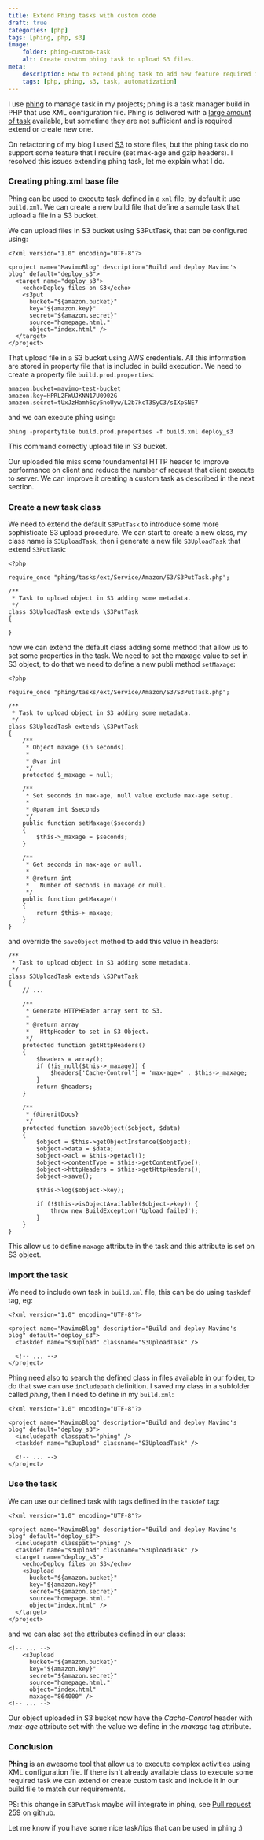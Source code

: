 ```yaml
---
title: Extend Phing tasks with custom code
draft: true
categories: [php]
tags: [phing, php, s3]
image:
    folder: phing-custom-task
    alt: Create custom phing task to upload S3 files.
meta:
    description: How to extend phing task to add new feature required in our projects, with sample based on AWS S3 put task.
    tags: [php, phing, s3, task, automatization]
---
```

I use [phing](http://phing.info) to manage task in my projects; phing is a task manager build in PHP that use XML configuration file. Phing is delivered with a [large amount of task](http://www.phing.info/docs/guide/stable/) available, but sometime they are not sufficient and is required extend or create new one.

On refactoring of my blog I used [S3](http://aws.amazon.com/s3) to store files, but the phing task do no support some feature that I require (set max-age and gzip headers). I resolved this issues extending phing task, let me explain what I do.
<!--break-->
### Creating phing.xml base file

Phing can be used to execute task defined in a ```xml``` file, by default it use ```build.xml```. We can create a new build file that define a sample task that upload a file in a S3 bucket.

We can upload files in S3 bucket using S3PutTask, that can be configured using:
~~~language-markup
<?xml version="1.0" encoding="UTF-8"?>

<project name="MavimoBlog" description="Build and deploy Mavimo's blog" default="deploy_s3">
  <target name="deploy_s3">
    <echo>Deploy files on S3</echo>
    <s3put
      bucket="${amazon.bucket}"
      key="${amazon.key}"
      secret="${amazon.secret}"
      source="homepage.html."
      object="index.html" />
  </target>
</project>
~~~

That upload file in a S3 bucket using AWS credentials. All this information are stored in property file that is included in build execution. We need to create a property file ```build.prod.properties```:
~~~language-bash
amazon.bucket=mavimo-test-bucket
amazon.key=HPRL2FWUJKNN17U0902G
amazon.secret=tUxJzHamh6cy5noUyw/L2b7kcT3SyC3/sIXpSNE7
~~~

and we can execute phing using:
~~~language-bash
phing -propertyfile build.prod.properties -f build.xml deploy_s3
~~~

This command correctly upload file in S3 bucket.

Our uploaded file miss some foundamental HTTP header to improve performance on client and reduce the number of request that client execute to server. We can improve it creating a custom task as described in the next section.

### Create a new task class

We need to extend the default ```S3PutTask``` to introduce some more sophisticate S3 upload procedure. We can start to create a new class, my class name is ```S3UploadTask```, then i generate a new file ```S3UploadTask``` that extend ```S3PutTask```:

~~~language-php
<?php

require_once "phing/tasks/ext/Service/Amazon/S3/S3PutTask.php";

/**
 * Task to upload object in S3 adding some metadata.
 */
class S3UploadTask extends \S3PutTask
{

}
~~~

now we can extend the default class adding some method that allow us to set some properties in the task. We need to set the maxage value to set in S3 object, to do that we need to define a new publi method ```setMaxage```:
~~~language-php
<?php

require_once "phing/tasks/ext/Service/Amazon/S3/S3PutTask.php";

/**
 * Task to upload object in S3 adding some metadata.
 */
class S3UploadTask extends \S3PutTask
{
    /**
     * Object maxage (in seconds).
     *
     * @var int
     */
    protected $_maxage = null;

    /**
     * Set seconds in max-age, null value exclude max-age setup.
     *
     * @param int $seconds
     */
    public function setMaxage($seconds)
    {
        $this->_maxage = $seconds;
    }

    /**
     * Get seconds in max-age or null.
     *
     * @return int
     *   Number of seconds in maxage or null.
     */
    public function getMaxage()
    {
        return $this->_maxage;
    }
}
~~~
and override the ```saveObject``` method to add this value in headers:

~~~language-php
/**
 * Task to upload object in S3 adding some metadata.
 */
class S3UploadTask extends \S3PutTask
{
    // ...

    /**
     * Generate HTTPHEader array sent to S3.
     *
     * @return array
     *   HttpHeader to set in S3 Object.
     */
    protected function getHttpHeaders()
    {
        $headers = array();
        if (!is_null($this->_maxage)) {
            $headers['Cache-Control'] = 'max-age=' . $this->_maxage;
        }
        return $headers;
    }

    /**
     * {@ineritDocs}
     */
    protected function saveObject($object, $data)
    {
        $object = $this->getObjectInstance($object);
        $object->data = $data;
        $object->acl = $this->getAcl();
        $object->contentType = $this->getContentType();
        $object->httpHeaders = $this->getHttpHeaders();
        $object->save();

        $this->log($object->key);

        if (!$this->isObjectAvailable($object->key)) {
            throw new BuildException('Upload failed');
        }
    }
}
~~~

This allow us to define ```maxage``` attribute in the task and this attribute is set on S3 object.

### Import the task
We need to include own task in ```build.xml``` file, this can be do using ```taskdef``` tag, eg:

~~~language-markup
<?xml version="1.0" encoding="UTF-8"?>

<project name="MavimoBlog" description="Build and deploy Mavimo's blog" default="deploy_s3">
  <taskdef name="s3upload" classname="S3UploadTask" />

  <!-- ... -->
</project>
~~~

Phing need also to search the defined class in files available in our folder, to do that swe can use ```includepath``` definition. I saved my class in a subfolder called _phing_, then I need to define in my ```build.xml```:

~~~language-markup
<?xml version="1.0" encoding="UTF-8"?>

<project name="MavimoBlog" description="Build and deploy Mavimo's blog" default="deploy_s3">
  <includepath classpath="phing" />
  <taskdef name="s3upload" classname="S3UploadTask" />

  <!-- ... -->
</project>
~~~

### Use the task

We can use our defined task with tags defined in the ```taskdef``` tag:
~~~language-markup
<?xml version="1.0" encoding="UTF-8"?>

<project name="MavimoBlog" description="Build and deploy Mavimo's blog" default="deploy_s3">
  <includepath classpath="phing" />
  <taskdef name="s3upload" classname="S3UploadTask" />
  <target name="deploy_s3">
    <echo>Deploy files on S3</echo>
    <s3upload
      bucket="${amazon.bucket}"
      key="${amazon.key}"
      secret="${amazon.secret}"
      source="homepage.html."
      object="index.html" />
  </target>
</project>
~~~
and we can also set the attributes defined in our class:
~~~language-markup
<!-- ... -->
    <s3upload
      bucket="${amazon.bucket}"
      key="${amazon.key}"
      secret="${amazon.secret}"
      source="homepage.html."
      object="index.html"
      maxage="864000" />
<!-- ... -->
~~~

Our object uploaded in S3 bucket now have the _Cache-Control_ header with _max-age_ attribute set with the value we define in the _maxage_ tag attribute.

### Conclusion

**Phing** is an awesome tool that allow us to execute complex activities using XML configuration file. If there isn't already available class to execute some required task we can extend or create custom task and include it in our build file to match our requirements.

PS: this change in ```S3PutTask``` maybe will integrate in phing, see [Pull request 259](https://github.com/phingofficial/phing/pull/259) on github.

Let me know if you have some nice task/tips that can be used in phing :)
